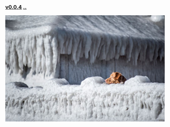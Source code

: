 
### [v0.0.4](https://github.com/littleflute/english/edit/master/Issues/day-in-photos/20180319/readme.md) [..](..)
![1](1.jpg)
